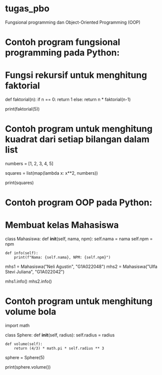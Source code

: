 # tugas_pbo
Fungsional programming dan Object-Oriented Programming (OOP)
# Contoh program fungsional programming pada Python:
# Fungsi rekursif untuk menghitung faktorial
def faktorial(n):
    if n == 0:
        return 1
    else:
        return n * faktorial(n-1)

print(faktorial(5))

# Contoh program untuk menghitung kuadrat dari setiap bilangan dalam list
numbers = [1, 2, 3, 4, 5]

squares = list(map(lambda x: x**2, numbers))

print(squares)



# Contoh program OOP pada Python:
# Membuat kelas Mahasiswa
class Mahasiswa:
    def __init__(self, nama, npm):
        self.nama = nama
        self.npm = npm

    def info(self):
        print(f"Nama: {self.nama}, NPM: {self.npm}")

mhs1 = Mahasiswa("Neli Agustin", "G1A022048")
mhs2 = Mahasiswa("Ulfa  Stevi Juliana", "G1A022042")

mhs1.info()
mhs2.info()


# Contoh program untuk menghitung volume bola
import math

class Sphere:
    def __init__(self, radius):
        self.radius = radius

    def volume(self):
        return (4/3) * math.pi * self.radius ** 3

sphere = Sphere(5)

print(sphere.volume())
